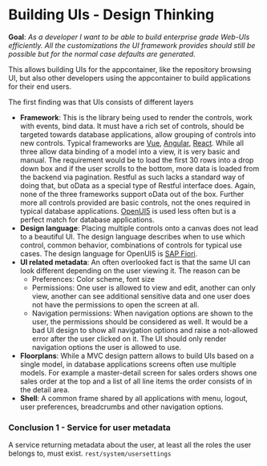 # Building UIs - Design Thinking

**Goal**: _As a developer I want to be able to build enterprise grade Web-UIs efficiently. All the customizations the UI framework provides should still be possible but for the normal case defaults are generated._


This allows building UIs for the appcontainer, like the repository browsing UI, but also other developers using the appcontainer to build applications for their end users.

The first finding was that UIs consists of different layers
 - **Framework**: This is the library being used to render the controls, work with events, bind data. It must have a rich set of controls, should be targeted towards database applications, allow grouping of controls into new controls. Typical frameworks are [Vue](https://vuejs.org/v2/guide/), [Angular](https://angular.io/guide/architecture), [React](https://reactjs.org/docs/getting-started.html). While all three allow data binding of a model into a view, it is very basic and manual. The requirement would be to load the first 30 rows into a drop down box and if the user scrolls to the bottom, more data is loaded from the backend via pagination. Restful as such lacks a standard way of doing that, but oData as a special type of Restful interface does. Again, none of the three frameworks support oData out of the box. Further more all controls provided are basic controls, not the ones required in typical database applications. [OpenUI5](https://openui5.org/) is used less often but is a perfect match for database applications.
 - **Design language**: Placing multiple controls onto a canvas does not lead to a beautiful UI. The design language describes when to use which control, common behavior, combinations of controls for typical use cases. The design language for OpenUI5 is [SAP Fiori](https://experience.sap.com/fiori-design/).
 - **UI related metadata**: An often overlooked fact is that the same UI can look different depending on the user viewing it. The reason can be
   - Preferences: Color scheme, font size
   - Permissions: One user is allowed to view and edit, another can only view, another can see additional sensitive data and one user does not have the permissions to open the screen at all.
   - Navigation permissions: When navigation options are shown to the user, the permissions should be considered as well. It would be a bad UI design to show all navigation options and raise a not-allowed error after the user clicked on it. The UI should only render navigation options the user is allowed to use.
 - **Floorplans**: While a MVC design pattern allows to build UIs based on a single model, in database applications screens often use multiple models. For example a master-detail screen for sales orders shows one sales order at the top and a list of all line items the order consists of in the detail area.
 - **Shell**: A common frame shared by all applications with menu, logout, user preferences, breadcrumbs and other navigation options.

### Conclusion 1 - Service for user metadata

A service returning metadata about the user, at least all the roles the user belongs to, must exist.
`rest/system/usersettings`


